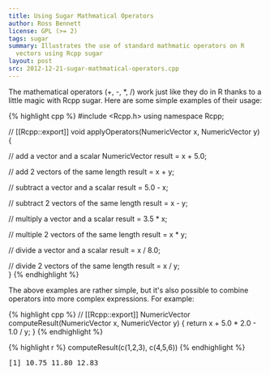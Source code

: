 ```yaml
---
title: Using Sugar Mathmatical Operators
author: Ross Bennett
license: GPL (>= 2)
tags: sugar
summary: Illustrates the use of standard mathmatic operators on R
  vectors using Rcpp sugar
layout: post
src: 2012-12-21-sugar-mathmatical-operators.cpp
---
```

The mathematical operators (+, -, \*, /) work just like they do in 
R thanks to a little magic with Rcpp sugar. Here are some simple
examples of their usage:



{% highlight cpp %}
#include <Rcpp.h>
using namespace Rcpp;

// [[Rcpp::export]]
void applyOperators(NumericVector x, NumericVector y) {
   
   // add a vector and a scalar
   NumericVector result = x + 5.0;
   
   // add 2 vectors of the same length
   result = x + y;
   
   // subtract a vector and a scalar
   result = 5.0 - x;
   
   // subtract 2 vectors of the same length
   result = x - y;
   
   // multiply a vector and a scalar
   result = 3.5 * x;
   
   // multiple 2 vectors of the same length
   result = x * y;
   
   // divide a vector and a scalar
   result = x / 8.0;
   
   // divide 2 vectors of the same length
   result = x / y;  
}
{% endhighlight %}


The above examples are rather simple, but it's also possible to 
combine operators into more complex expressions. For example:

{% highlight cpp %}
// [[Rcpp::export]]
NumericVector computeResult(NumericVector x, NumericVector y) {
   return x + 5.0 * 2.0 - 1.0 / y;
}
{% endhighlight %}


{% highlight r %}
computeResult(c(1,2,3), c(4,5,6))
{% endhighlight %}



<pre class="output">
[1] 10.75 11.80 12.83
</pre>

